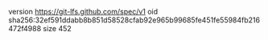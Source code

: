 version https://git-lfs.github.com/spec/v1
oid sha256:32ef591ddabb8b851d58528cfab92e965b99685fe451fe55984fb216472f4988
size 452

